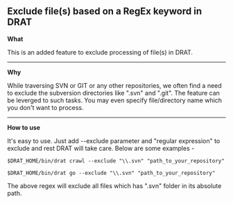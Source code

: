 Exclude file(s) based on a RegEx keyword in DRAT
---

**What**

This is an added feature to exclude processing of file(s) in DRAT.

---

**Why**

While traversing SVN or GIT or any other repositories, we often find a need to exclude the subversion directories like ".svn" and ".git". The feature can be leverged to such tasks. You may even specify file/directory name which you don't want to process.

---

**How to use**

It's easy to use. Just add --exclude parameter and "regular expression" to exclude and rest DRAT will take care. Below are some examples -
```
$DRAT_HOME/bin/drat crawl --exclude "\\.svn" "path_to_your_repository"
```
```
$DRAT_HOME/bin/drat go --exclude "\\.svn" "path_to_your_repository"
```
 
The above regex will exclude all files which has ".svn" folder in its absolute path.
